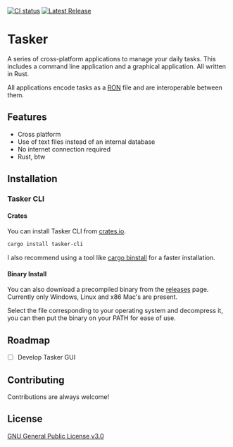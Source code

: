 [![CI status](https://gitlab.com/DavoReds/tasker/badges/main/pipeline.svg)](https://gitlab.com/DavoReds/tasker/-/commits/main)
[![Latest Release](https://gitlab.com/DavoReds/tasker/-/badges/release.svg)](https://gitlab.com/DavoReds/tasker/-/releases)

# Tasker

A series of cross-platform applications to manage your daily tasks. This
includes a command line application and a graphical application. All written in
Rust.

All applications encode tasks as a [RON](https://github.com/ron-rs/ron) file and
are interoperable between them.

## Features

- Cross platform
- Use of text files instead of an internal database
- No internet connection required
- Rust, btw

## Installation

### Tasker CLI

#### Crates

You can install Tasker CLI from [crates.io](https://crates.io/).

```bash
cargo install tasker-cli
```

I also recommend using a tool like
[cargo binstall](https://github.com/cargo-bins/cargo-binstall) for a faster
installation.

#### Binary Install

You can also download a precompiled binary from the
[releases](https://gitlab.com/DavoReds/tasker/-/releases) page. Currently only
Windows, Linux and x86 Mac's are present.

Select the file corresponding to your operating system and decompress it, you
can then put the binary on your PATH for ease of use.

## Roadmap

- [ ] Develop Tasker GUI

## Contributing

Contributions are always welcome!

## License

[GNU General Public License v3.0](https://choosealicense.com/licenses/gpl-3.0/)
